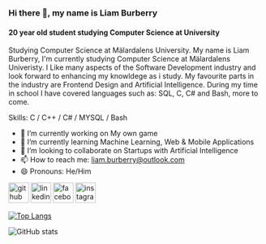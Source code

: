 ### Hi there 👋, my name is Liam Burberry
#### 20 year old student studying Computer Science at University
Studying Computer Science at Mälardalens University. My name is Liam Burberry, I'm currently studying Computer Science at Mälardalens Univeristy. I Like many aspects of the Software Development industry and look forward to enhancing my knowldege as i study. My favourite parts in the industry are Frontend Design and Artificial Intelligence. During my time in school I have covered languages such as: SQL, C, C# and Bash, more to come.

Skills: C / C++ / C# / MYSQL / Bash

- 🔭 I’m currently working on My own game 
- 🌱 I’m currently learning Machine Learning, Web & Mobile Applications 
- 👯 I’m looking to collaborate on Startups with Artificial Intelligence 
- 📫 How to reach me: liam.burberry@outlook.com 
- 😄 Pronouns: He/Him 


[<img src='https://cdn.jsdelivr.net/npm/simple-icons@3.0.1/icons/github.svg' alt='github' height='40'>](https://github.com/LiamAlexanderBurberry)  [<img src='https://cdn.jsdelivr.net/npm/simple-icons@3.0.1/icons/linkedin.svg' alt='linkedin' height='40'>](https://www.linkedin.com/in/https://www.linkedin.com/in/liam-burberry-575822255//)  [<img src='https://cdn.jsdelivr.net/npm/simple-icons@3.0.1/icons/facebook.svg' alt='facebook' height='40'>](https://www.facebook.com/https://www.facebook.com/liam.burberrygahm/)  [<img src='https://cdn.jsdelivr.net/npm/simple-icons@3.0.1/icons/instagram.svg' alt='instagram' height='40'>](https://www.instagram.com/liam.burberry/)  

[![Top Langs](https://github-readme-stats.vercel.app/api/top-langs/?username=LiamAlexanderBurberry)](https://github.com/anuraghazra/github-readme-stats)

![GitHub stats](https://github-readme-stats.vercel.app/api?username=LiamAlexanderBurberry&show_icons=true)  












